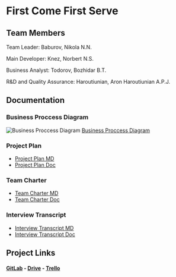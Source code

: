 # First Come First Serve

## Team Members

Team Leader: Baburov, Nikola N.N.

Main Developer: Knez, Norbert N.S.

Business Analyst: Todorov, Bozhidar B.T.

R&D and Quality Assurance: Haroutiunian, Aron Haroutiunian A.P.J.

## Documentation

### Business Proccess Diagram
![Business Proccess Diagram](https://i.ibb.co/v4QpV9g/business-diagram-drawio.png)
[Business Proccess Diagram](https://drive.google.com/file/d/1VfE-bTweXNINHH3pk8tDl2Isx_8YWRxY/view?usp=sharing)

### Project Plan
- [Project Plan MD](project-plan.md)
- [Project Plan Doc](https://docs.google.com/document/d/1FJoS8fTJe56P7NtdfHvqk-DnL5LC922-B_ug07v5GKM/edit?usp=drive_link)

### Team Charter
- [Team Charter MD](team-charter.md)
- [Team Charter Doc](https://docs.google.com/document/d/1TFyXjAqqGj9mNayKbmjDPtMVoZgXwBHpsEgtqiZDNqk/edit?usp=drive_link)

### Interview Transcript
- [Interview Transcript MD](interview-transcript.md)
- [Interview Transcript Doc](https://docs.google.com/document/d/1VvFd8Rn56DFNBetpw886jpIUcQ3YENRt1KLAi59p-5A/edit?usp=drive_link)


## Project Links

#### [GitLab](https://git.fhict.nl/I530788/first-come-first-serve) - [Drive](https://drive.google.com/drive/folders/1FI02DW12ZvOVxgWf87DFD2atzMtF4ZTu?usp=sharing) - [Trello](https://trello.com/invite/b/CM1IgsnR/ATTI422b9fd19d3ca6d7d979656f3bd4da2a0E3F67CF/first-come-first-serve)
